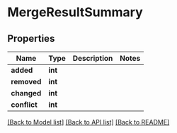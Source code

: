 # MergeResultSummary


## Properties
Name | Type | Description | Notes
------------ | ------------- | ------------- | -------------
**added** | **int** |  | 
**removed** | **int** |  | 
**changed** | **int** |  | 
**conflict** | **int** |  | 

[[Back to Model list]](../README.md#documentation-for-models) [[Back to API list]](../README.md#documentation-for-api-endpoints) [[Back to README]](../README.md)


